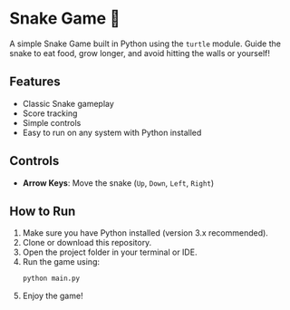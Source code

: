 # Snake Game 🐍

A simple Snake Game built in Python using the `turtle` module. Guide the snake to eat food, grow longer, and avoid hitting the walls or yourself!

## Features

- Classic Snake gameplay
- Score tracking
- Simple controls
- Easy to run on any system with Python installed

## Controls

- **Arrow Keys**: Move the snake (`Up`, `Down`, `Left`, `Right`)

## How to Run

1. Make sure you have Python installed (version 3.x recommended).
2. Clone or download this repository.
3. Open the project folder in your terminal or IDE.
4. Run the game using:
   ```bash
   python main.py
5. Enjoy the game!
